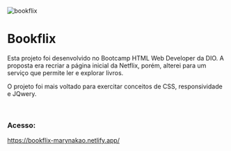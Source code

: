 ![bookflix](https://user-images.githubusercontent.com/86077339/129492087-22eb7c76-055e-4d3b-ae38-915c133d40be.gif)

# Bookflix
Esta projeto foi desenvolvido no Bootcamp HTML Web Developer da DIO. 
A proposta era recriar a página inicial da Netflix, porém, alterei para um serviço que permite ler e explorar livros.

O projeto foi mais voltado para exercitar conceitos de CSS, responsividade e JQwery.

<br>

### Acesso:
https://bookflix-marynakao.netlify.app/
